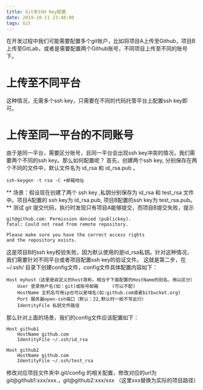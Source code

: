 ```yaml
---
title: Git多SSH Key配置
date: 2019-10-11 23:48:00
tags: Git
---
```

在开发过程中我们可能需要配置多个git账户，比如将项目A上传至Github，项目B上传至GitLab，或者是需要配置两个Github账号，不同项目上传至不同的账号下。
# 上传至不同平台
这种情况，无需多个ssh key，只需要在不同的代码托管平台上配置ssh key即可。
# 上传至同一平台的不同账号
由于是同一平台，需要区分账号，且同一平台会出现ssh key冲突的情况，我们需要两个不同的ssh key。那么如何配置呢？
首先，创建两个ssh key, 分别保存在两个不同的文件中，默认文件名为 id_rsa 和 id_rsa.pub 。
``` shell
ssh-keygen -t rsa -C +邮箱地址
``` 
** 场景：假设现在创建了两个 ssh key ,私钥分别保存为 id_rsa 和 test_rsa 文件中。项目A配置的 ssh key为 id_rsa.pub, 项目B配置的ssh key为 test_rsa.pub。**
测试 git 提交代码，执行时发现只有项目A能够提交，而项目B提交失败，提示
```
git@github.com: Permission denied (publickey).
fatal: Could not read from remote repository.

Please make sure you have the correct access rights
and the repository exists.
```
这是项目B的ssh key校验失败，因为默认使用的是id_rsa私钥。针对这种情况，我们需要针对不同平台或者项目配置ssh key的验证文件。
这就是第二步，在 ~/.ssh/ 目录下创建config文件，config文件具体配置内容如下：
```
Host myhost（这里是自定义的host简称，相当于下面配置的HostName的别名，用以区分）
    User 登录用户名(如：git)或账号邮箱     (可以不配)
    HostName 主机名可用ip也可以是域名(如:github.com或者bitbucket.org)
    Port 服务器open-ssh端口（默认：22,默认时一般不写此行）
    IdentityFile 私钥文件路径
```
那么针对上面的场景，我们的config文件应该配置如下：
```
Host github1
    HostName github.com
    IdentityFile ~/.ssh/id_rsa

Host github2
    HostName github.com
    IdentityFile ~/.ssh/test_rsa
```
修改对应项目文件夹中.git/config 的相关配置，修改对应的url为 git@github1:xxx/xxx.，git@github2:xxx/xxx （这里xxx替换为实际的项目路径）
